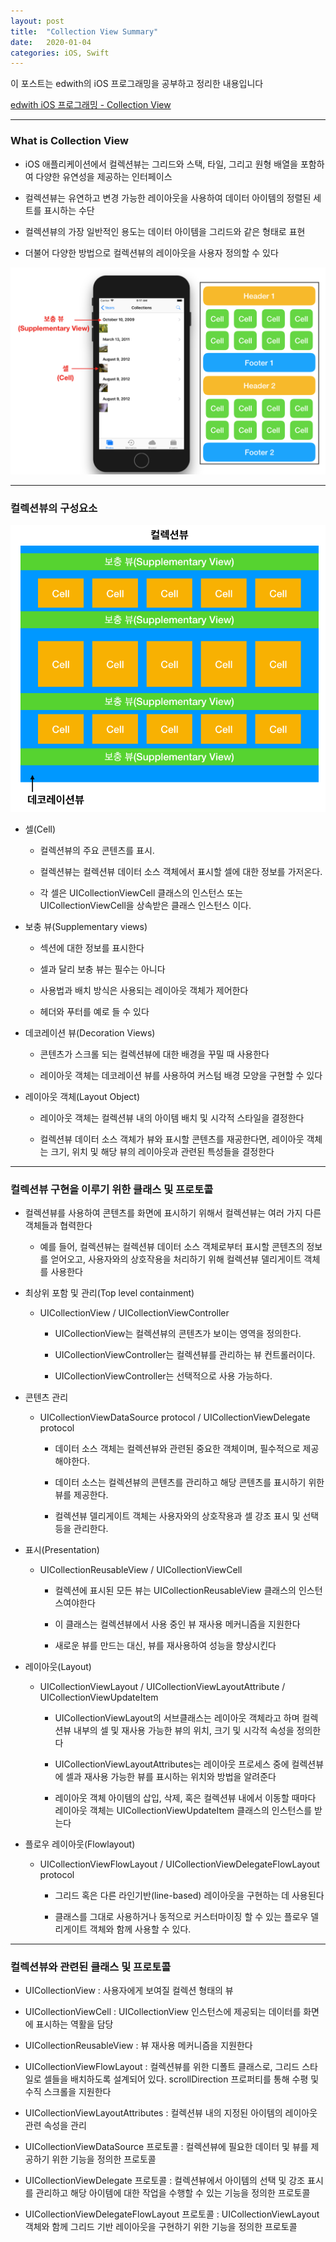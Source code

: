 ```yaml
---
layout: post
title:  "Collection View Summary"
date:   2020-01-04
categories: iOS, Swift
---
```


이 포스트는 edwith의 iOS 프로그래밍을 공부하고 정리한 내용입니다

[edwith iOS 프로그래밍 - Collection View](https://www.edwith.org/boostcourse-ios/lecture/16906/)

- - -

### What is Collection View

- iOS 애플리케이션에서 컬렉션뷰는 그리드와 스택, 타일, 그리고 원형 배열을 포함하여 다양한 유연성을 제공하는 인터페이스

- 컬렉션뷰는 유연하고 변경 가능한 레이아웃을 사용하여 데이터 아이템의 정렬된 세트를 표시하는 수단

- 컬렉션뷰의 가장 일반적인 용도는 데이터 아이템을 그리드와 같은 형태로 표현

- 더불어 다양한 방법으로 컬렉션뷰의 레이아웃을 사용자 정의할 수 있다

![collectioViewImage-1](https://github.com/VincentGeranium/VincentGeranium.github.io/blob/master/assets/img/collectioViewImage-1.png?raw=true)

- - -

### 컬렉션뷰의 구성요소

![collectioViewImage-2](https://github.com/VincentGeranium/VincentGeranium.github.io/blob/master/assets/img/collectioViewImage-2.png?raw=true)

- 셀(Cell)

    - 컬렉션뷰의 주요 콘텐츠를 표시.
    
    - 컬렉션뷰는 컬렉션뷰 데이터 소스 객체에서 표시할 셀에 대한 정보를 가저온다.
    
    - 각 셀은 UICollectionViewCell 클래스의 인스턴스 또는 UICollectionViewCell을 상속받은 클래스 인스턴스 이다.
    
- 보충 뷰(Supplementary views)

    - 섹션에 대한 정보를 표시한다
    
    - 셀과 달리 보충 뷰는 필수는 아니다
    
    - 사용법과 배치 방식은 사용되는 레이아웃 객체가 제어한다
    
    - 헤더와 푸터를 예로 들 수 있다
    
- 데코레이션 뷰(Decoration Views)

    - 콘텐츠가 스크롤 되는 컬렉션뷰에 대한 배경을 꾸밀 때 사용한다
    
    - 레이아웃 객체는 데코레이션 뷰를 사용하여 커스텀 배경 모양을 구현할 수 있다
    
- 레이아웃 객체(Layout Object)

    - 레이아웃 객체는 컬렉션뷰 내의 아이템 배치 및 시각적 스타일을 결정한다
    
    - 컬렉션뷰 데이터 소스 객체가 뷰와 표시할 콘텐츠를 재공한다면, 레이아웃 객체는 크기, 위치 및 해당 뷰의 레이아웃과 관련된 특성들을 결정한다
    
- - -

### 컬렉션뷰 구현을 이루기 위한 클래스 및 프로토콜

- 컬렉션뷰를 사용하여 콘텐츠를 화면에 표시하기 위해서 컬렉션뷰는 여러 가지 다른 객체들과 협력한다 

    - 예를 들어, 컬렉션뷰는 컬렉션뷰 데이터 소스 객체로부터 표시할 콘텐츠의 정보를 얻어오고, 사용자와의 상호작용을 처리하기 위해 컬렉션뷰 델리게이트 객체를 사용한다

- 최상위 포함 및 관리(Top level containment)

    - UICollectionView / UICollectionViewController
    
        - UICollectionView는 컬렉션뷰의 콘텐츠가 보이는 영역을 정의한다.
        
        - UICollectionViewController는 컬렉션뷰를 관리하는 뷰 컨트롤러이다. 
        
        - UICollectionViewController는 선택적으로 사용 가능하다.
        
- 콘텐츠 관리

    - UICollectionViewDataSource protocol / UICollectionViewDelegate protocol
    
        - 데이터 소스 객체는 컬렉션뷰와 관련된 중요한 객체이며, 필수적으로 제공해야한다.
        
        - 데이터 소스는 컬렉션뷰의 콘텐츠를 관리하고 해당 콘텐츠를 표시하기 위한 뷰를 제공한다.
        
        - 컬렉션뷰 델리게이트 객체는 사용자와의 상호작용과 셀 강조 표시 및 선택등을 관리한다.

- 표시(Presentation)

    - UICollectionReusableView / UICollectionViewCell
    
        - 컬렉션에 표시된 모든 뷰는 UICollectionReusableView 클래스의 인스턴스여야한다
        
        - 이 클래스는 컬렉션뷰에서 사용 중인 뷰 재사용 메커니즘을 지원한다
        
        - 새로운 뷰를 만드는 대신, 뷰를 재사용하여 성능을 향상시킨다
        
- 레이아웃(Layout)
    
    - UICollectionViewLayout / UICollectionViewLayoutAttribute / UICollectionViewUpdateItem
    
        - UICollectionViewLayout의 서브클래스는 레이아웃 객체라고 하며 컬렉션뷰 내부의 셀 및 재사용 가능한 뷰의 위치, 크기 및 시각적 속성을 정의한다
        
        - UICollectionViewLayoutAttributes는 레이아웃 프로세스 중에 컬렉션뷰에 셀과 재사용 가능한 뷰를 표시하는 위치와 방법을 알려준다
        
        - 레이아웃 객체 아이템의 삽입, 삭제, 혹은 컬렉션뷰 내에서 이동할 때마다 레이아웃 객체는 UICollectionViewUpdateItem 클래스의 인스턴스를 받는다
        
- 플로우 레이아웃(Flowlayout)

    - UICollectionViewFlowLayout / UICollectionViewDelegateFlowLayout protocol
    
        - 그리드 혹은 다른 라인기반(line-based) 레이아웃을 구현하는 데 사용된다
        
        - 클래스를 그대로 사용하거나 동적으로 커스터마이징 할 수 있는 플로우 델리게이트 객체와 함께 사용할 수 있다.

- - -

### 컬렉션뷰와 관련된 클래스 및 프로토콜

- UICollectionView : 사용자에게 보여질 컬렉션 형태의 뷰

- UICollectionViewCell : UICollectionView 인스턴스에 제공되는 데이터를 화면에 표시하는 역활을 담당

- UICollectionReusableView : 뷰 재사용 메커니즘을 지원한다

- UICollectionViewFlowLayout : 컬렉션뷰를 위한 디폴트 클래스로, 그리드 스타일로 셀들을 배치하도록 설계되어 있다. scrollDirection 프로퍼티를 통해 수평 및 수직 스크롤을 지원한다

- UICollectionViewLayoutAttributes : 컬렉션뷰 내의 지정된 아이템의 레이아웃 관련 속성을 관리

- UICollectionViewDataSource 프로토콜 : 컬렉션뷰에 필요한 데이터 및 뷰를 제공하기 위한 기능을 정의한 프로토콜

- UICollectionViewDelegate 프로토콜 : 컬렉션뷰에서 아이템의 선택 및 강조 표시를 관리하고 해당 아이템에 대한 작업을 수행할 수 있는 기능을 정의한 프로토콜

- UICollectionViewDelegateFlowLayout 프로토콜 : UICollectionViewLayout 객체와 함께 그리드 기반 레이아웃을 구현하기 위한 기능을 정의한 프로토콜
    